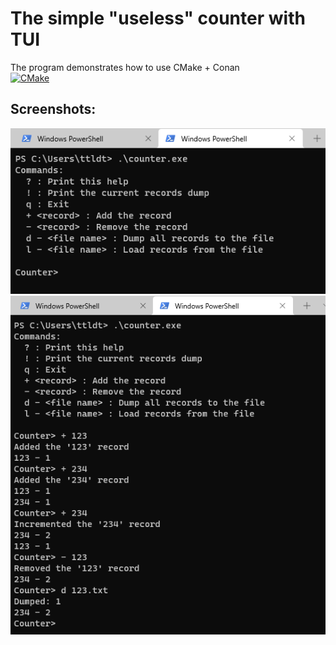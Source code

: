 # The simple "useless" counter with TUI
The program demonstrates how to use CMake + Conan  
[![CMake](https://github.com/ttldtor/counter/actions/workflows/build.yml/badge.svg)](https://github.com/ttldtor/counter/actions/workflows/build.yml)

## Screenshots:
![1](./screenshots/1.png)
![2](./screenshots/2.png)
